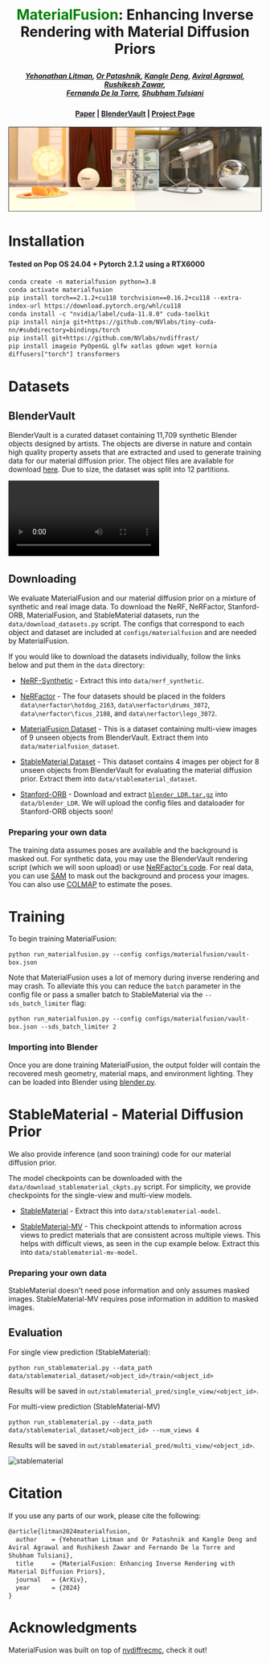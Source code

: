 # <p align="center"> <font color=#008000>MaterialFusion</font>: Enhancing Inverse Rendering with Material Diffusion Priors </p>

#####  <p align="center"> [Yehonathan Litman](https://yehonathanlitman.github.io/), [Or Patashnik](https://orpatashnik.github.io/), [Kangle Deng](https://dunbar12138.github.io/), [Aviral Agrawal](https://aviral-agrawal.github.io/), [Rushikesh Zawar](https://github.com/RBZ-99),<br> [Fernando De la Torre](https://www.cs.cmu.edu/~ftorre/), [Shubham Tulsiani](https://shubhtuls.github.io/)</p>
 
#### <p align="center">[Paper](https://arxiv.org/abs/TODO) | <a href="https://cmu.app.box.com/folder/285937780047?s=d4lrsn8iwsfgeczr6hpjm7ng5ifkcjah">BlenderVault</a> | [Project Page](https://yehonathanlitman.github.io/material_fusion/) 
<!-- | [BlenderVault Dataset](assets/todo.txt)</p> -->

![Teaser image](assets/teaser_fig.svg)

# Installation

#### Tested on Pop OS 24.04 + Pytorch 2.1.2 using a RTX6000

```
conda create -n materialfusion python=3.8
conda activate materialfusion
pip install torch==2.1.2+cu118 torchvision==0.16.2+cu118 --extra-index-url https://download.pytorch.org/whl/cu118
conda install -c "nvidia/label/cuda-11.8.0" cuda-toolkit
pip install ninja git+https://github.com/NVlabs/tiny-cuda-nn/#subdirectory=bindings/torch
pip install git+https://github.com/NVlabs/nvdiffrast/
pip install imageio PyOpenGL glfw xatlas gdown wget kornia diffusers["torch"] transformers
```

# Datasets

## BlenderVault

BlenderVault is a curated dataset containing 11,709 synthetic Blender objects designed by artists. The objects are diverse in nature and contain high quality property assets that are extracted and used to generate training data for our material diffusion prior. The object files are available for download <a href="https://cmu.app.box.com/folder/285937780047?s=d4lrsn8iwsfgeczr6hpjm7ng5ifkcjah">here</a>. Due to size, the dataset was split into 12 partitions.

<video controls autoplay src="https://github.com/user-attachments/assets/4911d735-77a5-41b5-8d90-f8296efd726b"></video>

## Downloading

We evaluate MaterialFusion and our material diffusion prior on a mixture of synthetic and real image data. To download the NeRF, NeRFactor, Stanford-ORB, MaterialFusion, and StableMaterial datasets, run the `data/download_datasets.py` script. The configs that correspond to each object and dataset are included at `configs/materialfusion` and are needed by MaterialFusion.

If you would like to download the datasets individually, follow the links below and put them in the `data` directory:

* [NeRF-Synthetic](https://drive.google.com/file/d/1qGP4rbKRJk1LLtffWmTpaZspDHjl1y_o/view?usp=sharing) - Extract this into `data/nerf_synthetic`.

* [NeRFactor](https://drive.google.com/drive/folders/1wTX6RuifMCe2xvyk00dlBSsKxO_vuwlp) - The four datasets should be placed in the folders `data\nerfactor\hotdog_2163`, `data\nerfactor\drums_3072`, `data\nerfactor\ficus_2188`, and `data\nerfactor\lego_3072`.

* [MaterialFusion Dataset](https://drive.google.com/file/d/1xcmn6AO1KL22qcWjWc8cm31D8xR4LBrQ/view?usp=sharing) - This is a dataset containing multi-view images of 9 unseen objects from BlenderVault. Extract them into `data/materialfusion_dataset`.

* [StableMaterial Dataset](https://drive.google.com/file/d/1qGP4rbKRJk1LLtffWmTpaZspDHjl1y_o/view?usp=sharing) - This dataset contains 4 images per object for 8 unseen objects from BlenderVault for evaluating the material diffusion prior. Extract them into `data/stablematerial_dataset`.

* [Stanford-ORB](https://stanfordorb.github.io/) - Download and extract [`blender_LDR.tar.gz`](https://downloads.cs.stanford.edu/viscam/StanfordORB/blender_LDR.tar.gz) into `data/blender_LDR`. We will upload the config files and dataloader for Stanford-ORB objects soon!

### Preparing your own data

The training data assumes poses are available and the background is masked out. For synthetic data, you may use the BlenderVault rendering script (which we will soon upload) or use [NeRFactor's code](https://drive.google.com/file/d/1mnh81gvxSzCl_2-S2jAnXxsyZSpz0Kga/view?usp=sharing). For real data, you can use [SAM](https://segment-anything.com/) to mask out the background and process your images. You can also use [COLMAP](https://github.com/colmap/colmap) to estimate the poses.

# Training

To begin training MaterialFusion:
```
python run_materialfusion.py --config configs/materialfusion/vault-box.json
```

Note that MaterialFusion uses a lot of memory during inverse rendering and may crash. To alleviate this you can reduce the `batch` parameter in the config file or pass a smaller batch to StableMaterial via the `--sds_batch_limiter` flag:

```
python run_materialfusion.py --config configs/materialfusion/vault-box.json --sds_batch_limiter 2
```

### Importing into Blender

Once you are done training MaterialFusion, the output folder will contain the recovered mesh geometry, material maps, and environment lighting. They can be loaded into Blender using [blender.py](blender/blender.py).

# StableMaterial - Material Diffusion Prior

We also provide inference (and soon training) code for our material diffusion prior.

The model checkpoints can be downloaded with the `data/download_stablematerial_ckpts.py` script. For simplicity, we provide checkpoints for the single-view and multi-view models.

* [StableMaterial](https://drive.google.com/file/d/1RDk3cvci1BPAVDWrk2ZzLLPwIlTLkt_4/view?usp=sharing) - Extract this into `data/stablematerial-model`.

* [StableMaterial-MV](https://drive.google.com/file/d/1qGP4rbKRJk1LLtffWmTpaZspDHjl1y_o/view?usp=sharing) - This checkpoint attends to information across views to predict materials that are consistent across multiple views. This helps with difficult views, as seen in the cup example below. Extract this into `data/stablematerial-mv-model`.

### Preparing your own data

StableMaterial doesn't need pose information and only assumes masked images. StableMaterial-MV requires pose information in addition to masked images.

## Evaluation

For single view prediction (StableMaterial):

```
python run_stablematerial.py --data_path data/stablematerial_dataset/<object_id>/train/<object_id>
```

Results will be saved in `out/stablematerial_pred/single_view/<object_id>`.

For multi-view prediction (StableMaterial-MV)

```
python run_stablematerial.py --data_path data/stablematerial_dataset/<object_id> --num_views 4
```

Results will be saved in `out/stablematerial_pred/multi_view/<object_id>`.

![stablematerial](https://github.com/user-attachments/assets/7f42741a-7a50-4fd4-ae5b-0349e0229f27)

# Citation

If you use any parts of our work, please cite the following:

```
@article{litman2024materialfusion,
  author    = {Yehonathan Litman and Or Patashnik and Kangle Deng and Aviral Agrawal and Rushikesh Zawar and Fernando De la Torre and Shubham Tulsiani},
  title     = {MaterialFusion: Enhancing Inverse Rendering with Material Diffusion Priors},
  journal   = {ArXiv},
  year      = {2024}
}
```

# Acknowledgments

MaterialFusion was built on top of [nvdiffrecmc](https://github.com/NVlabs/nvdiffrecmc), check it out!
